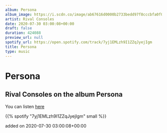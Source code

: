 ```yaml
---
album: Persona
album_image: https://i.scdn.co/image/ab67616d0000b2733bedd97f8cccbfa0f0028a42
artist: Rival Consoles
date: 2020-07-30 03:00:08+00:00
draft: false
duration: 424088
preview_url: null
spotify_url: https://open.spotify.com/track/7yj1EMLzh9I1ZZqJyejIgm
title: Persona
type: music
---
```



# Persona

## Rival Consoles on the album Persona

You can listen [here](https://open.spotify.com/track/7yj1EMLzh9I1ZZqJyejIgm)

{{% spotify "7yj1EMLzh9I1ZZqJyejIgm" small %}}

added on 2020-07-30 03:00:08+00:00